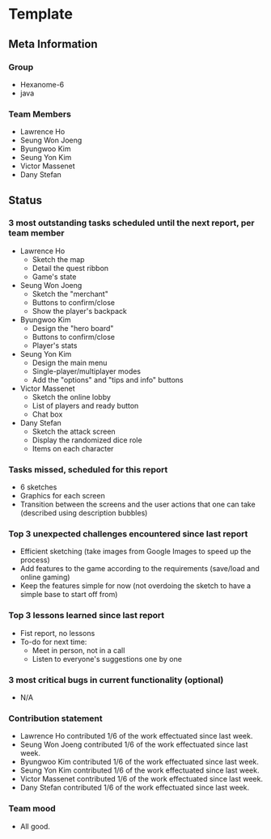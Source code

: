 # Template

## Meta Information

### Group

 * Hexanome-6
 * java

### Team Members

 * Lawrence Ho
 * Seung Won Joeng
 * Byungwoo Kim
 * Seung Yon Kim
 * Victor Massenet
 * Dany Stefan

## Status

### 3 most outstanding tasks scheduled until the next report, per team member

 * Lawrence Ho
   * Sketch the map
   * Detail the quest ribbon
   * Game's state
 * Seung Won Joeng
   * Sketch the "merchant"
   * Buttons to confirm/close
   * Show the player's backpack
 * Byungwoo Kim
   * Design the "hero board"
   * Buttons to confirm/close
   * Player's stats
 * Seung Yon Kim
   * Design the main menu
   * Single-player/multiplayer modes
   * Add the "options" and "tips and info" buttons
 * Victor Massenet
   * Sketch the online lobby
   * List of players and ready button
   * Chat box
 * Dany Stefan
   * Sketch the attack screen
   * Display the randomized dice role
   * Items on each character

### Tasks missed, scheduled for this report

 * 6 sketches
 * Graphics for each screen
 * Transition between the screens and the user actions that one can take (described using description bubbles)

### Top 3 unexpected challenges encountered since last report

 * Efficient sketching (take images from Google Images to speed up the process)
 * Add features to the game according to the requirements (save/load and online gaming)
 * Keep the features simple for now (not overdoing the sketch to have a simple base to start off from)

### Top 3 lessons learned since last report

 * Fist report, no lessons
 * To-do for next time:
   * Meet in person, not in a call
   * Listen to everyone's suggestions one by one

### 3 most critical bugs in current functionality (optional)

 * N/A

### Contribution statement

 * Lawrence Ho contributed 1/6 of the work effectuated since last week.
 * Seung Won Joeng contributed 1/6 of the work effectuated since last week.
 * Byungwoo Kim contributed 1/6 of the work effectuated since last week.
 * Seung Yon Kim contributed 1/6 of the work effectuated since last week.
 * Victor Massenet contributed 1/6 of the work effectuated since last week.
 * Dany Stefan contributed 1/6 of the work effectuated since last week.

### Team mood

 * All good.